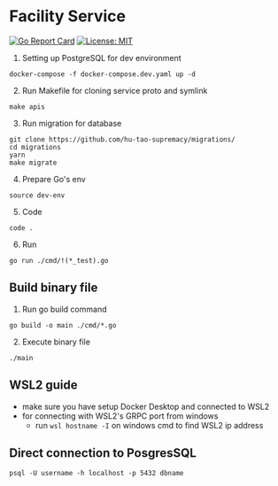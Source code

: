 # Facility Service
[![Go Report Card](https://goreportcard.com/badge/github.com/hu-tao-supremacy/facility)](https://goreportcard.com/report/github.com/hu-tao-supremacy/facility)
[![License: MIT](https://img.shields.io/badge/License-MIT-yellow.svg)](https://opensource.org/licenses/MIT)

1. Setting up PostgreSQL for dev environment
```
docker-compose -f docker-compose.dev.yaml up -d
```
2. Run Makefile for cloning service proto and symlink
```
make apis
```
3. Run migration for database
```
git clone https://github.com/hu-tao-supremacy/migrations/
cd migrations
yarn
make migrate
```
4. Prepare Go's env
```
source dev-env
```
5. Code
```
code .
```
6. Run
```
go run ./cmd/!(*_test).go
```

## Build binary file
1. Run go build command
```
go build -o main ./cmd/*.go
```
2. Execute binary file
```
./main
```

## WSL2 guide
- make sure you have setup Docker Desktop and connected to WSL2
- for connecting with WSL2's GRPC port from windows
    - run `wsl hostname -I` on windows cmd to find WSL2 ip address


## Direct connection to PosgresSQL

```
psql -U username -h localhost -p 5432 dbname
```
